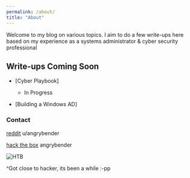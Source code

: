 ```yaml
---
permalink: /about/
title: "About"
---
```


Welcome to my blog on various topics. I aim to do a few write-ups here based on my experience as a systems administrator & cyber security professional


## Write-ups Coming Soon

- [Cyber Playbook]
  - In Progress

- [Building a Windows AD]

### Contact

[reddit](https://www.reddit.com/user/angrybender) u/angrybender

[hack the box](https://www.hackthebox.eu/home/users/profile/84498) angrybender

![HTB](https://www.hackthebox.eu/badge/image/84498)

^Got close to hacker, its been a while :-pp
